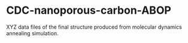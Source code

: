 # CDC-nanoporous-carbon-ABOP
XYZ data files of the final structure produced from molecular dynamics annealing simulation.
